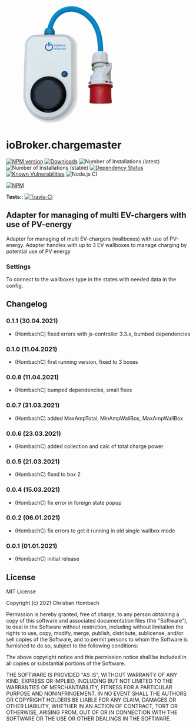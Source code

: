![Logo](admin/chargemaster.png)
# ioBroker.chargemaster

[![NPM version](http://img.shields.io/npm/v/iobroker.chargemaster.svg)](https://www.npmjs.com/package/iobroker.chargemaster)
[![Downloads](https://img.shields.io/npm/dm/iobroker.chargemaster.svg)](https://www.npmjs.com/package/iobroker.chargemaster)
![Number of Installations (latest)](http://ioBroker.live/badges/template-installed.svg)
![Number of Installations (stable)](http://ioBroker.live/badges/template-stable.svg)
[![Dependency Status](https://img.shields.io/david/hombach/ioBroker.chargemaster.svg)](https://david-dm.org/hombach/ioBroker.chargemaster)
[![Known Vulnerabilities](https://snyk.io/test/github/hombach/ioBroker.chargemaster/badge.svg)](https://snyk.io/test/github/hombach/ioBroker.chargemaster)
![Node.js CI](https://github.com/hombach/ioBroker.chargemaster/workflows/Node.js%20CI/badge.svg)

[![NPM](https://nodei.co/npm/iobroker.chargemaster.png?downloads=true)](https://nodei.co/npm/iobroker.chargemaster/)

**Tests:**: [![Travis-CI](http://img.shields.io/travis/hombach/ioBroker.chargemaster/master.svg)](https://travis-ci.org/hombach/ioBroker.chargemaster)

## Adapter for managing of multi EV-chargers with use of PV-energy
Adapter for managing of multi EV-chargers (wallboxes) with use of PV-energy. Adapter handles with up to 3 EV wallboxes to manage charging by potential use of PV energy

### Settings
To connect to the wallboxes type in the states with needed data in the config.

## Changelog
### 0.1.1 (30.04.2021)
* (HombachC) fixed errors with js-controller 3.3.x, bumbed dependencies
### 0.1.0 (11.04.2021)
* (HombachC) first running version, fixed to 3 boxes
### 0.0.8 (11.04.2021)
* (HombachC) bumped dependencies, small fixes
### 0.0.7 (31.03.2021)
* (HombachC) added MaxAmpTotal, MinAmpWallBox, MaxAmpWallBox
### 0.0.6 (23.03.2021)
* (HombachC) added collection and calc of total charge power
### 0.0.5 (21.03.2021)
* (HombachC) fixed to box 2
### 0.0.4 (15.03.2021)
* (HombachC) fix error in foreign state popup
### 0.0.2 (06.01.2021)
* (HombachC) fix errors to get it running in old single wallbox mode
### 0.0.1 (01.01.2021)
* (HombachC) initial release

## License
MIT License

Copyright (c) 2021 Christian Hombach

Permission is hereby granted, free of charge, to any person obtaining a copy
of this software and associated documentation files (the "Software"), to deal
in the Software without restriction, including without limitation the rights
to use, copy, modify, merge, publish, distribute, sublicense, and/or sell
copies of the Software, and to permit persons to whom the Software is
furnished to do so, subject to the following conditions:

The above copyright notice and this permission notice shall be included in all
copies or substantial portions of the Software.

THE SOFTWARE IS PROVIDED "AS IS", WITHOUT WARRANTY OF ANY KIND, EXPRESS OR
IMPLIED, INCLUDING BUT NOT LIMITED TO THE WARRANTIES OF MERCHANTABILITY,
FITNESS FOR A PARTICULAR PURPOSE AND NONINFRINGEMENT. IN NO EVENT SHALL THE
AUTHORS OR COPYRIGHT HOLDERS BE LIABLE FOR ANY CLAIM, DAMAGES OR OTHER
LIABILITY, WHETHER IN AN ACTION OF CONTRACT, TORT OR OTHERWISE, ARISING FROM,
OUT OF OR IN CONNECTION WITH THE SOFTWARE OR THE USE OR OTHER DEALINGS IN THE
SOFTWARE.